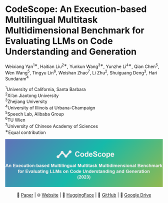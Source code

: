 # CodeScope: An Execution-based Multilingual Multitask Multidimensional Benchmark for Evaluating LLMs on Code Understanding and Generation

Weixiang Yan<sup>1∗</sup>, Haitian Liu<sup>2∗</sup>, Yunkun Wang<sup>3∗</sup>, Yunzhe Li<sup>4∗</sup>, Qian Chen<sup>5</sup>,
Wen Wang<sup>5</sup>, Tingyu Lin<sup>6</sup>, Weishan Zhao<sup>7</sup>, Li Zhu<sup>2</sup>, Shuiguang Deng<sup>3</sup>, Hari Sundaram<sup>4</sup>

<sup>1</sup>University of California, Santa Barbara<br>
<sup>2</sup>Xi’an Jiaotong University<br>
<sup>3</sup>Zhejiang University<br>
<sup>4</sup>University of Illinois at Urbana-Champaign<br>
<sup>5</sup>Speech Lab, Alibaba Group<br>
<sup>6</sup>TU Wien<br>
<sup>7</sup>University of Chinese Academy of Sciences<br>
<sup>∗</sup>Equal contribution<br>

<p align="center">
<img src="assets/banner.png" alt="CodeScope">
</p>

<p align="center">
    📃 <a href="" target="_blank">Paper</a> | 
    🌐 <a href="https://haitianliu22.github.io/code-scope-benchmark/" target="_blank">Website</a> | 
    🤗 <a href="" target="_blank">HuggingFace</a> | 
    💫 <a href="https://github.com/WeixiangYAN/CodeScope" target="_blank">GitHub</a> | 
    💭 <a href="" target="_blank">Google Drive</a>
</p>